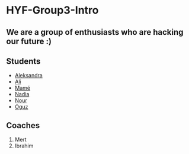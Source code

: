 # HYF-Group3-Intro

## We are a group of enthusiasts who are hacking our future :)

                                       
## Students

* [Aleksandra](https://github.com/aleks2407/Info-about-me)
* [Ali](https://github.com/aleks2407/class-9-10/blob/master/student-bios/Abdulhamid_Ali.md)
* [Mamé](https://github.com/mametur/group-intro-9-10_3/blob/master/mame.md)
* [Nadia]()
* [Nour]()
* [Oguz](https://github.com/aleks2407/class-9-10/blob/master/student-bios/oguzkarademir.md)

## Coaches
1. Mert
2. Ibrahim

